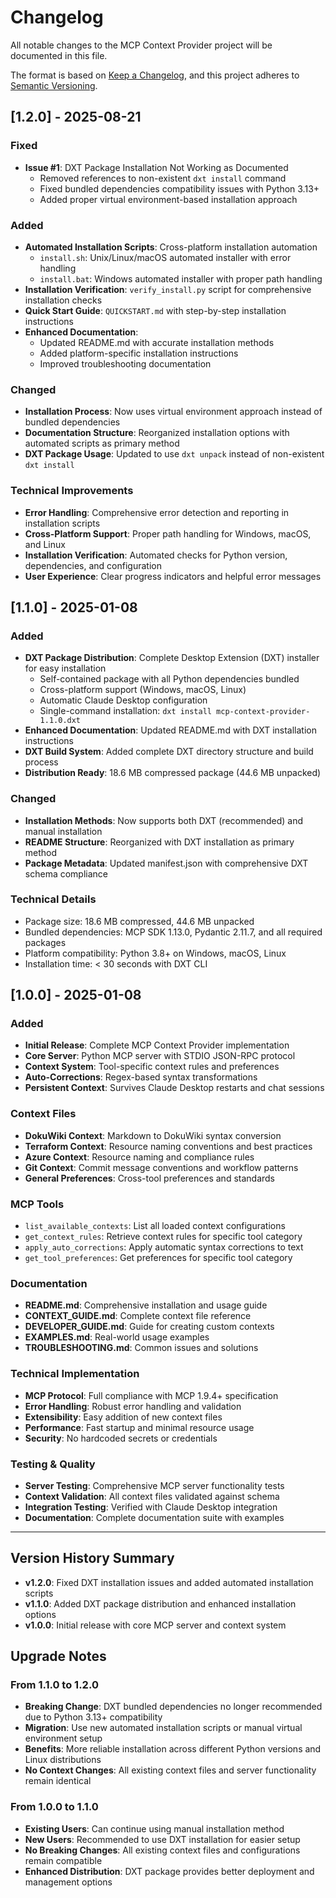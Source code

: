 # Changelog

All notable changes to the MCP Context Provider project will be documented in this file.

The format is based on [Keep a Changelog](https://keepachangelog.com/en/1.0.0/),
and this project adheres to [Semantic Versioning](https://semver.org/spec/v2.0.0.html).

## [1.2.0] - 2025-08-21

### Fixed
- **Issue #1**: DXT Package Installation Not Working as Documented
  - Removed references to non-existent `dxt install` command
  - Fixed bundled dependencies compatibility issues with Python 3.13+
  - Added proper virtual environment-based installation approach

### Added
- **Automated Installation Scripts**: Cross-platform installation automation
  - `install.sh`: Unix/Linux/macOS automated installer with error handling
  - `install.bat`: Windows automated installer with proper path handling
- **Installation Verification**: `verify_install.py` script for comprehensive installation checks
- **Quick Start Guide**: `QUICKSTART.md` with step-by-step installation instructions
- **Enhanced Documentation**: 
  - Updated README.md with accurate installation methods
  - Added platform-specific installation instructions
  - Improved troubleshooting documentation

### Changed
- **Installation Process**: Now uses virtual environment approach instead of bundled dependencies
- **Documentation Structure**: Reorganized installation options with automated scripts as primary method
- **DXT Package Usage**: Updated to use `dxt unpack` instead of non-existent `dxt install`

### Technical Improvements
- **Error Handling**: Comprehensive error detection and reporting in installation scripts
- **Cross-Platform Support**: Proper path handling for Windows, macOS, and Linux
- **Installation Verification**: Automated checks for Python version, dependencies, and configuration
- **User Experience**: Clear progress indicators and helpful error messages

## [1.1.0] - 2025-01-08

### Added
- **DXT Package Distribution**: Complete Desktop Extension (DXT) installer for easy installation
  - Self-contained package with all Python dependencies bundled
  - Cross-platform support (Windows, macOS, Linux)
  - Automatic Claude Desktop configuration
  - Single-command installation: `dxt install mcp-context-provider-1.1.0.dxt`
- **Enhanced Documentation**: Updated README.md with DXT installation instructions
- **DXT Build System**: Added complete DXT directory structure and build process
- **Distribution Ready**: 18.6 MB compressed package (44.6 MB unpacked)

### Changed
- **Installation Methods**: Now supports both DXT (recommended) and manual installation
- **README Structure**: Reorganized with DXT installation as primary method
- **Package Metadata**: Updated manifest.json with comprehensive DXT schema compliance

### Technical Details
- Package size: 18.6 MB compressed, 44.6 MB unpacked
- Bundled dependencies: MCP SDK 1.13.0, Pydantic 2.11.7, and all required packages
- Platform compatibility: Python 3.8+ on Windows, macOS, Linux
- Installation time: < 30 seconds with DXT CLI

## [1.0.0] - 2025-01-08

### Added
- **Initial Release**: Complete MCP Context Provider implementation
- **Core Server**: Python MCP server with STDIO JSON-RPC protocol
- **Context System**: Tool-specific context rules and preferences
- **Auto-Corrections**: Regex-based syntax transformations
- **Persistent Context**: Survives Claude Desktop restarts and chat sessions

### Context Files
- **DokuWiki Context**: Markdown to DokuWiki syntax conversion
- **Terraform Context**: Resource naming conventions and best practices  
- **Azure Context**: Resource naming and compliance rules
- **Git Context**: Commit message conventions and workflow patterns
- **General Preferences**: Cross-tool preferences and standards

### MCP Tools
- `list_available_contexts`: List all loaded context configurations
- `get_context_rules`: Retrieve context rules for specific tool category
- `apply_auto_corrections`: Apply automatic syntax corrections to text
- `get_tool_preferences`: Get preferences for specific tool category

### Documentation
- **README.md**: Comprehensive installation and usage guide
- **CONTEXT_GUIDE.md**: Complete context file reference
- **DEVELOPER_GUIDE.md**: Guide for creating custom contexts
- **EXAMPLES.md**: Real-world usage examples  
- **TROUBLESHOOTING.md**: Common issues and solutions

### Technical Implementation
- **MCP Protocol**: Full compliance with MCP 1.9.4+ specification
- **Error Handling**: Robust error handling and validation
- **Extensibility**: Easy addition of new context files
- **Performance**: Fast startup and minimal resource usage
- **Security**: No hardcoded secrets or credentials

### Testing & Quality
- **Server Testing**: Comprehensive MCP server functionality tests
- **Context Validation**: All context files validated against schema
- **Integration Testing**: Verified with Claude Desktop integration
- **Documentation**: Complete documentation suite with examples

---

## Version History Summary

- **v1.2.0**: Fixed DXT installation issues and added automated installation scripts
- **v1.1.0**: Added DXT package distribution and enhanced installation options
- **v1.0.0**: Initial release with core MCP server and context system

## Upgrade Notes

### From 1.1.0 to 1.2.0
- **Breaking Change**: DXT bundled dependencies no longer recommended due to Python 3.13+ compatibility
- **Migration**: Use new automated installation scripts or manual virtual environment setup
- **Benefits**: More reliable installation across different Python versions and Linux distributions
- **No Context Changes**: All existing context files and server functionality remain identical

### From 1.0.0 to 1.1.0
- **Existing Users**: Can continue using manual installation method
- **New Users**: Recommended to use DXT installation for easier setup
- **No Breaking Changes**: All existing context files and configurations remain compatible
- **Enhanced Distribution**: DXT package provides better deployment and management options